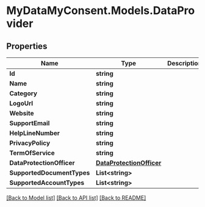 # MyDataMyConsent.Models.DataProvider

## Properties

Name | Type | Description | Notes
------------ | ------------- | ------------- | -------------
**Id** | **string** |  | 
**Name** | **string** |  | 
**Category** | **string** |  | 
**LogoUrl** | **string** |  | [optional] 
**Website** | **string** |  | [optional] 
**SupportEmail** | **string** |  | [optional] 
**HelpLineNumber** | **string** |  | [optional] 
**PrivacyPolicy** | **string** |  | [optional] 
**TermOfService** | **string** |  | [optional] 
**DataProtectionOfficer** | [**DataProtectionOfficer**](DataProtectionOfficer.md) |  | [optional] 
**SupportedDocumentTypes** | **List&lt;string&gt;** |  | 
**SupportedAccountTypes** | **List&lt;string&gt;** |  | [optional] 

[[Back to Model list]](../README.md#documentation-for-models) [[Back to API list]](../README.md#documentation-for-api-endpoints) [[Back to README]](../README.md)

